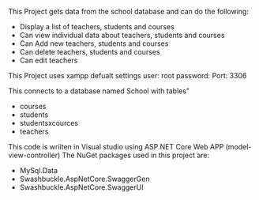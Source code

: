 This Project gets data from the school database and can do the following:
- Display a list of teachers, students and courses
- Can view individual data about teachers, students and courses
- Can Add new teachers, students and courses
- Can delete teachers, students and courses
- Can edit teachers

This Project uses xampp defualt settings
user: root
password:
Port: 3306

This connects to a database named School with tables"
- courses
- students
- studentsxcources
- teachers

This code is wriiten in Visual studio using ASP.NET Core Web APP (model-view-controller)
The NuGet packages used in this project are:
- MySql.Data
- Swashbuckle.AspNetCore.SwaggerGen
- Swashbuckle.AspNetCore.SwaggerUI
